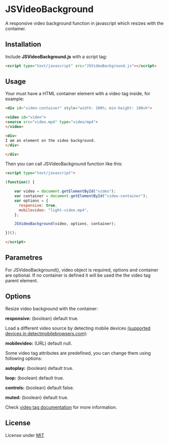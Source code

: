 # JSVideoBackground

A responsive video background function in javascript which resizes with the container.

## Installation

Include **JSVideoBackground.js** with a script tag:

```html
<script type="text/javascript" src="JSVideoBackground.js"></script>
```

## Usage

Your must have a HTML container element with a video tag inside, for example:

```html
<div id="video-container" style="width: 100%; min-height: 100vh">

<video id="video">
<source src="video.mp4" type="video/mp4">
</video> 

<div>
I am an element on the video background.
</div>

</div>
```

Then you can call JSVideoBackground function like this:

```html
<script type="text/javascript">

(function() {

    var video = document.getElementById("video");
    var container = document.getElementById("video-container");
    var options = {
      responsive: true,
      mobilevideo: "light-video.mp4",
    };

    JSVideoBackground(video, options, container);

})();

</script>
```

## Parametres

For JSVideoBackground(), video object is required, options and container are optional. If no container is defined it will be used the the video tag parent element.

## Options

Resize video background with the container:

**responsive:** (boolean) default true.

Load a different video source by detecting mobile devices [(supported devices in detectmobilebrowsers.com)](http://detectmobilebrowsers.com):

**mobilevideo:** (URL) default null.

Some video tag attributes are predefined, you can change them using following options:

**autoplay:** (boolean) default true.

**loop:** (boolean) default true.

**controls:** (boolean) default false.

**muted:** (boolean) default true.

Check [video tag documentation](https://developer.mozilla.org/en-US/docs/Web/HTML/Element/video) for more information. 

## License

License under [MIT](https://choosealicense.com/licenses/mit/)